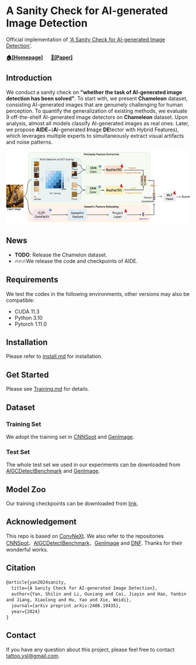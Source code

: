 # A Sanity Check for AI-generated Image Detection

Official implementation of ['A Sanity Check for AI-generated Image Detection'](https://arxiv.org/pdf/2406.19435).

**[🏠[Homepage]](https://shilinyan99.github.io/AIDE/)** &emsp; **[📄[Paper]](https://arxiv.org/pdf/2406.19435)**


<!-- <div align="center">
<h1>
<b>
A Sanity Check for AI-generated Image Detection
</b>
</h1>
</div> -->

## Introduction

We conduct a sanity check on **"whether the task of AI-generated image detection has been solved"**. To start with, we present **Chameleon** dataset, consisting AI-generated images that are genuinely challenging for human perception. To quantify the generalization of existing methods, we evaluate 9 off-the-shelf AI-generated image detectors on **Chameleon** dataset. Upon analysis, almost all models classify AI-generated images as real ones. Later, we propose **AIDE**~(**A**I-generated **I**mage **DE**tector with Hybrid Features), which leverages multiple experts to simultaneously extract visual artifacts and noise patterns. 

<p align="center"><img src="docs/network.png" width="800"/></p>

## News
* **TODO**: Release the Chamelon dataset.
* 🔥🔥🔥We release the code and checkpoints of AIDE.

## Requirements

We test the codes in the following environments, other versions may also be compatible:

- CUDA 11.3
- Python 3.10
- Pytorch 1.11.0


## Installation

Please refer to [install.md](docs/install.md) for installation.

## Get Started

Please see [Training.md](docs/Training.md) for details.


## Dataset

### Training Set
We adopt the training set in [CNNSpot](https://github.com/peterwang512/CNNDetection) and [GenImage](https://github.com/Andrew-Zhu/GenImage).

### Test Set
The whole test set we used in our experiments can be downloaded from [AIGCDetectBenchmark](https://github.com/Ekko-zn/AIGCDetectBenchmark?tab=readme-ov-file) and [GenImage](https://github.com/Andrew-Zhu/GenImage).


## Model Zoo

Our training checkpoints can be downloaded from [link](https://drive.google.com/drive/folders/1qvUz0MgrVwG1B1ntkUVcRuYY0864jqcy?usp=sharing).

## Acknowledgement

This repo is based on [ConvNeXt](https://github.com/facebookresearch/ConvNeXt-V2). We also refer to the repositories [CNNSpot](https://github.com/peterwang512/CNNDetection)、[AIGCDetectBenchmark](https://github.com/Ekko-zn/AIGCDetectBenchmark?tab=readme-ov-file)、[GenImage](https://github.com/Andrew-Zhu/GenImage) and [DNF](https://github.com/YichiCS/DNF). Thanks for their wonderful works.

## Citation

```
@article{yan2024sanity,
  title={A Sanity Check for AI-generated Image Detection},
  author={Yan, Shilin and Li, Ouxiang and Cai, Jiayin and Hao, Yanbin and Jiang, Xiaolong and Hu, Yao and Xie, Weidi},
  journal={arXiv preprint arXiv:2406.19435},
  year={2024}
}
```

## Contact
If you have any question about this project, please feel free to contact tattoo.ysl@gmail.com.
